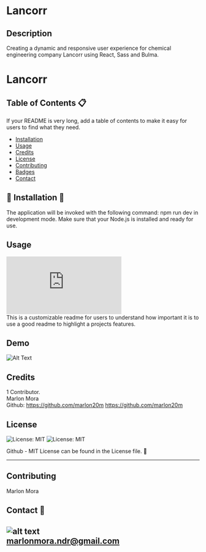 # Lancorr 

## Description 

Creating a dynamic and responsive user experience for chemical engineering company Lancorr using React, Sass and Bulma.

# Lancorr
          
          
## Table of Contents :clipboard:
          
If your README is very long, add a table of contents to make it easy for users to find what they need.
          
* [Installation](#installation)
* [Usage](#usage)
* [Credits](#credits)
* [License](#license)
* [Contributing](#Contributing)
* [Badges](#Badges)
* [Contact](#Contact)
          
          
## :construction: Installation :construction:
          
The application will be invoked with the following command: npm run dev    in development mode. Make sure that your Node.js is installed and ready for use. 
          
## Usage 
![kb usage](https://badge-size.herokuapp.com/Naereen/StrapDown.js/master/strapdown.min.js)</br >
This is a customizable readme for users to understand how important it is to use a good readme to highlight a projects features.
## Demo

![Alt Text](https://i.ibb.co/fNdH3nq/Screen-Shot-2020-11-05-at-4-04-43-PM.png)

## Credits
1 Contributor. </br > 
Marlon Mora </br >
Github: https://github.com/marlon20m https://github.com/marlon20m
          
## License
          
![License: MIT](https://img.shields.io/badge/License-MIT-blue.svg)
![License: MIT](https://img.shields.io/badge/License-MIT-green.svg)

          
Github - MIT License can be found in the License file. :file_folder:

---
          
          
## Contributing
          
Marlon Mora


          
## Contact :email:
          
![alt text](https://avatars0.githubusercontent.com/u/62806466?v=4)</br >
marlonmora.ndr@gmail.com
---
